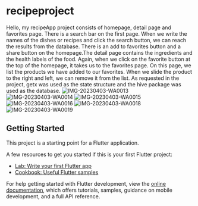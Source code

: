 # recipeproject

Hello, my recipeApp project consists of homepage, detail page and favorites page. There is a search bar on the first page. When we write the names of the dishes or recipes and click the search button, we can reach the results from the database. There is an add to favorites button and a share button on the homepage.The detail page contains the ingredients and the health labels of the food. Again, when we click on the favorite button at the top of the homepage, it takes us to the favorites page. On this page, we list the products we have added to our favorites. When we slide the product to the right and left, we can remove it from the list. As requested in the project, getx was used as the state structure and the hive package was used as the database.
![IMG-20230403-WA0013](https://user-images.githubusercontent.com/116001386/229479419-6ef65ed0-fbf1-4b46-9ade-8547778ec66f.jpg)
![IMG-20230403-WA0014](https://user-images.githubusercontent.com/116001386/229479448-c5d77050-04e4-48bb-b1e7-9ff1828b815c.jpg)
![IMG-20230403-WA0015](https://user-images.githubusercontent.com/116001386/229479471-50b52740-1f69-4da6-a90e-a510f518a629.jpg)
![IMG-20230403-WA0016](https://user-images.githubusercontent.com/116001386/229479505-f97c1c6e-c50f-4050-a9d1-719e9b3a45d3.jpg)
![IMG-20230403-WA0018](https://user-images.githubusercontent.com/116001386/229479513-2c5fc4dc-d89a-4eb9-8b47-63050265c498.jpg)
![IMG-20230403-WA0019](https://user-images.githubusercontent.com/116001386/229479532-3c36f55d-12ea-4dbc-9a22-032fbf5c9ff9.jpg)



## Getting Started

This project is a starting point for a Flutter application.

A few resources to get you started if this is your first Flutter project:

- [Lab: Write your first Flutter app](https://docs.flutter.dev/get-started/codelab)
- [Cookbook: Useful Flutter samples](https://docs.flutter.dev/cookbook)

For help getting started with Flutter development, view the
[online documentation](https://docs.flutter.dev/), which offers tutorials,
samples, guidance on mobile development, and a full API reference.
